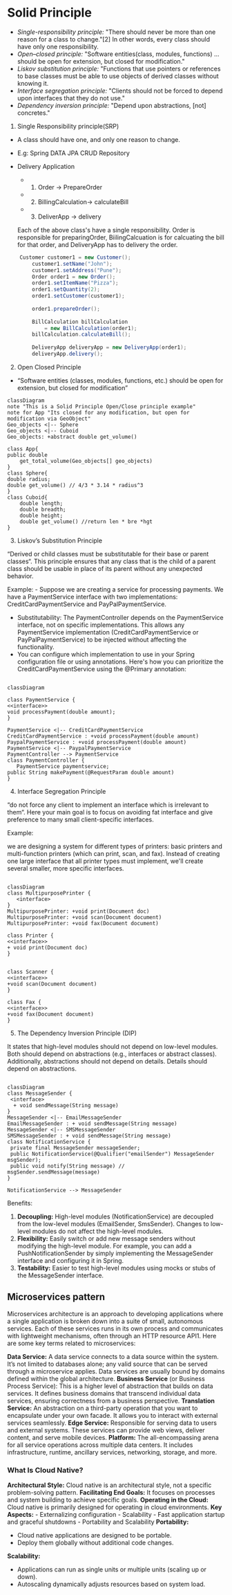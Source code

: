 # Solid Principle

- _Single-responsibility principle:_ "There should never be more than one reason for a class to change."[2] In other words, every class should have only one responsibility.
- _Open–closed principle:_ "Software entities(class, modules, functions) ... should be open for extension, but closed for modification."
- _Liskov substitution principle:_ "Functions that use pointers or references to base classes must be able to use objects of derived classes without knowing it.
- _Interface segregation principle:_ "Clients should not be forced to depend upon interfaces that they do not use."
- _Dependency inversion principle:_ "Depend upon abstractions, [not] concretes."

1. Single Responsibility principle(SRP)

- A class should have one, and only one reason to change.
- E.g: Spring DATA JPA CRUD Repository
- Delivery Application
  - 1. Order -> PrepareOrder
  - 2. BillingCalculation-> calculateBill
  - 3. DeliverApp -> delivery
  
  <p>Each of the above class's have a single responsibility. Order is responsible for preparingOrder, BiilingCalcuation is for calcuating the bill for that order, and DeliveryApp has to delivery the order.</p>

```java
    Customer customer1 = new Customer();
        customer1.setName("John");
        customer1.setAddress("Pune");
        Order order1 = new Order();
        order1.setItemName("Pizza");
        order1.setQuantity(2);
        order1.setCustomer(customer1);
 
        order1.prepareOrder();
 
        BillCalculation billCalculation
            = new BillCalculation(order1);
        billCalculation.calculateBill();
 
        DeliveryApp deliveryApp = new DeliveryApp(order1);
        deliveryApp.delivery();
```  

2. Open Closed Principle

- “Software entities (classes, modules, functions, etc.) should be open for extension, but closed for modification”
  
```mermaid
classDiagram
note "This is a Solid Principle Open/Close principle example" 
note for App "Its closed for any modification, but open for modification via GeoObject"
Geo_objects <|-- Sphere
Geo_objects <|-- Cuboid
Geo_objects: +abstract double get_volume()

class App{
public double
    get_total_volume(Geo_objects[] geo_objects)
}
class Sphere{
double radius;
double get_volume() // 4/3 * 3.14 * radius^3
}
class Cuboid{
    double length;
    double breadth;
    double height;
    double get_volume() //return len * bre *hgt
}
```

3. Liskov’s Substitution Principle
   
 “Derived or child classes must be substitutable for their base or parent classes“. This principle ensures that any class that is the child of a parent class should be usable in place of its parent without any unexpected behavior.

Example: - Suppose we are creating a service for processing payments. We have a PaymentService interface with two implementations: CreditCardPaymentService and PayPalPaymentService.
 
 - Substitutability: The PaymentController depends on the PaymentService interface, not on specific implementations. This allows any PaymentService implementation (CreditCardPaymentService or PayPalPaymentService) to be injected without affecting the functionality.
 - You can configure which implementation to use in your Spring configuration file or using annotations. Here's how you can prioritize the CreditCardPaymentService using the @Primary annotation:

 ```mermaid

classDiagram

class PaymentService {
<<interface>>
void processPayment(double amount);
}

PaymentService <|-- CreditCardPaymentService
CreditCardPaymentService : +void processPayment(double amount)
PaypalPaymentService : +void processPayment(double amount)
PaymentService <|-- PaypalPaymentService
PaymentController --> PaymentService
class PaymentController {
    PaymentService paymentservice;
 public String makePayment(@RequestParam double amount)
}
 ```

4. Interface Segregation Principle

 “do not force any client to implement an interface which is irrelevant to them“. Here your main goal is to focus on avoiding fat interface and give preference to many small client-specific interfaces. 

 Example:
 <p>
 we are designing a system for different types of printers: basic printers and multi-function printers (which can print, scan, and fax). Instead of creating one large interface that all printer types must implement, we'll create several smaller, more specific interfaces.
 </p>

 ```mermaid
  
 classDiagram
class MultipurposePrinter {
    <interface>
}
MultipurposePrinter: +void print(Document doc)
MultipurposePrinter: +void scan(Document document)
MultipurposePrinter: +void fax(Document document)

class Printer {
<<interface>>
+ void print(Document doc)
}


class Scanner {
<<interface>>    
+void scan(Document document)
}

class Fax {
<<interface>>
+void fax(Document document)
}
 ```
 5. The Dependency Inversion Principle (DIP) 
   
   It states that high-level modules should not depend on low-level modules. Both should depend on abstractions (e.g., interfaces or abstract classes). Additionally, abstractions should not depend on details. Details should depend on abstractions.

   ```mermaid
   
 classDiagram
class MessageSender {
    <interface>
     + void sendMessage(String message)
}
MessageSender <|-- EmailMessageSender
EmailMessageSender : + void sendMessage(String message)
MessageSender <|-- SMSMessageSender
SMSMessageSender : + void sendMessage(String message)
class NotificationService {
    private final MessageSender messageSender;
    public NotificationService(@Qualifier("emailSender") MessageSender msgSender);
    public void notify(String message) //   msgSender.sendMessage(message) 
}

NotificationService --> MessageSender
```
Benefits:

1. **Decoupling:** High-level modules (NotificationService) are decoupled from the low-level modules (EmailSender, SmsSender). Changes to low-level modules do not affect the high-level modules.
2. **Flexibility:** Easily switch or add new message senders without modifying the high-level module. For example, you can add a PushNotificationSender by simply implementing the MessageSender interface and configuring it in Spring.
3. **Testability:** Easier to test high-level modules using mocks or stubs of the MessageSender interface.

## Microservices pattern 

Microservices architecture is an approach to developing applications where a single application is broken down into a suite of small, autonomous services. Each of these services runs in its own process and communicates with lightweight mechanisms, often through an HTTP resource API1. Here are some key terms related to microservices:

**Data Service:** A data service connects to a data source within the system. It’s not limited to databases alone; any valid source that can be served through a microservice applies. Data services are usually bound by domains defined within the global architecture.
**Business Service** (or Business Process Service): This is a higher level of abstraction that builds on data services. It defines business domains that transcend individual data services, ensuring correctness from a business perspective.
**Translation Service:** An abstraction on a third-party operation that you want to encapsulate under your own facade. It allows you to interact with external services seamlessly.
**Edge Service:** Responsible for serving data to users and external systems. These services can provide web views, deliver content, and serve mobile devices.
**Platform:** The all-encompassing arena for all service operations across multiple data centers. It includes infrastructure, runtime, ancillary services, networking, storage, and more.

### What Is Cloud Native?

**Architectural Style:** Cloud native is an architectural style, not a specific problem-solving pattern.
**Facilitating End Goals:** It focuses on processes and system building to achieve specific goals.
**Operating in the Cloud:** Cloud native is primarily designed for operating in cloud environments.
**Key Aspects:**
    - Externalizing configuration
    - Scalability
    - Fast application startup and graceful shutdowns
    - Portability and Scalability
**Portability:**
   - Cloud native applications are designed to be portable.
   - Deploy them globally without additional code changes.
  
**Scalability:**
   - Applications can run as single units or multiple units (scaling up or down).
   - Autoscaling dynamically adjusts resources based on system load.
